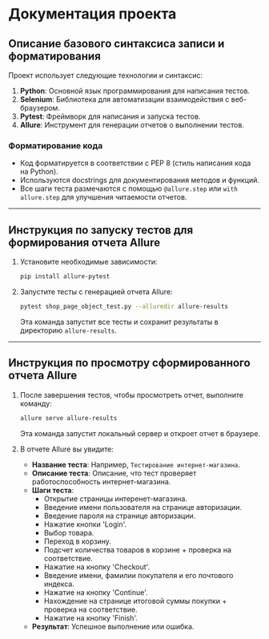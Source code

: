 # Документация проекта

## Описание базового синтаксиса записи и форматирования

Проект использует следующие технологии и синтаксис:

1. **Python**: Основной язык программирования для написания тестов.
2. **Selenium**: Библиотека для автоматизации взаимодействия с веб-браузером.
3. **Pytest**: Фреймворк для написания и запуска тестов.
4. **Allure**: Инструмент для генерации отчетов о выполнении тестов.

### Форматирование кода

- Код форматируется в соответствии с PEP 8 (стиль написания кода на Python).
- Используются docstrings для документирования методов и функций.
- Все шаги теста размечаются с помощью `@allure.step` или `with allure.step` для улучшения читаемости отчетов.

---

## Инструкция по запуску тестов для формирования отчета Allure

1. Установите необходимые зависимости:
   ```bash
   pip install allure-pytest
   ```

2. Запустите тесты с генерацией отчета Allure:
   ```bash
   pytest shop_page_object_test.py --alluredir allure-results
   ```

   Эта команда запустит все тесты и сохранит результаты в директорию `allure-results`.

---

## Инструкция по просмотру сформированного отчета Allure

1. После завершения тестов, чтобы просмотреть отчет, выполните команду:
   ```bash
   allure serve allure-results
   ```

   Эта команда запустит локальный сервер и откроет отчет в браузере.

2. В отчете Allure вы увидите:
   - **Название теста**: Например, `Тестирование интернет-магазина`.
   - **Описание теста**: Описание, что тест проверяет работоспособность интернет-магазина.
   - **Шаги теста**:
     - Открытие страницы интеренет-магазина.
     - Введение имени пользователя на странице авторизации.
     - Введение пароля на странице авторизации.
     - Нажатие кнопки 'Login'.
     - Выбор товара.
     - Переход в корзину.
     - Подсчет количества товаров в корзине + проверка на соответствие.
     - Нажатие на кнопку 'Checkout'.
     - Введение имени, фамилии покупателя и его почтового индекса.
     - Нажатие на кнопку 'Continue'.
     - Нахождение на странице итоговой суммы покупки + проверка на соответствие.
     - Нажатие на кнопку 'Finish'.
   - **Результат**: Успешное выполнение или ошибка.